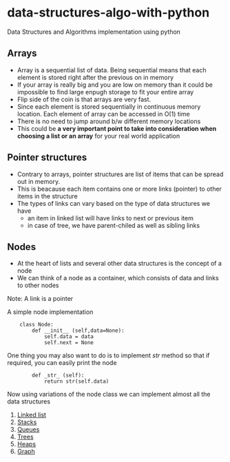 # data-structures-algo-with-python
Data Structures and Algorithms implementation using python

## Arrays
- Array is a sequential list of data. Being sequential means that each element is stored right after the previous on in memory
- If your array is really big and you are low on memory than it could be impossible to find large enpugh storage to fit your entire array
- Flip side of the coin is that arrays are very fast.
- Since each element is stored sequentially in continuous memory location. Each element of array can be accessed in O(1) time 
- There is no need to jump around b/w different memory locations
- This could be **a very important point to take into consideration when choosing a list or an array** for your real world application

## Pointer structures
- Contrary to arrays, pointer structures are list of items that can be spread out in memory.
- This is beacause each item contains one or more links (pointer) to other items in the structure
- The types of links can vary based on the type of data structures we have 
    - an item in linked list  will have links to next or previous item
    - in case of tree, we have parent-chiled as well as sibling links

## Nodes
- At the heart of lists and several other data structures is the concept of a node
- We can think of a node as a container, which consists of data and links to other nodes  

Note: A link is a pointer

A simple node implementation  

        class Node:  
            def __init__ (self,data=None):
                self.data = data  
                self.next = None

One thing you may also want to do is to implement _str_ method so that if required, you can easily print the node  

            def _str_ (self):
                return str(self.data)

Now using variations of the node class we can implement almost all the data structures

1. [Linked list](./Linked%20list/)
2. [Stacks](./2-Stacks/)
3. [Queues](./3-Queues/)
4. [Trees](./4-Trees/)
5. [Heaps](./5-Heaps/)
6. [Graph](./6-Graph/)
